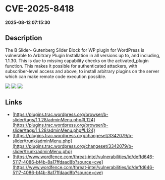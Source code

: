 # CVE-2025-8418

**2025-08-12 07:15:30**

## Description
The B Slider- Gutenberg Slider Block for WP plugin for WordPress is vulnerable to Arbitrary Plugin Installation in all versions up to, and including, 1.1.30. This is due to missing capability checks on the activated_plugin function. This makes it possible for authenticated attackers, with subscriber-level access and above, to install arbitrary plugins on the server which can make remote code execution possible.

![](https://img.shields.io/static/v1?label=Score&message=8.8&color=red)
![](https://img.shields.io/static/v1?label=Severity&message=HIGH&color=red)
![](https://img.shields.io/static/v1?label=CWE&message=Auth&color=green)

## Links
- [https://plugins.trac.wordpress.org/browser/b-slider/tags/1.1.28/adminMenu.php#L124](https://plugins.trac.wordpress.org/browser/b-slider/tags/1.1.28/adminMenu.php#L124)
- [https://plugins.trac.wordpress.org/changeset/3342079/b-slider/trunk/adminMenu.php](https://plugins.trac.wordpress.org/changeset/3342079/b-slider/trunk/adminMenu.php)
- [https://www.wordfence.com/threat-intel/vulnerabilities/id/deffd646-5117-4086-bf4b-8a17ffdaad8b?source=cve](https://www.wordfence.com/threat-intel/vulnerabilities/id/deffd646-5117-4086-bf4b-8a17ffdaad8b?source=cve)
